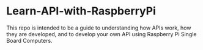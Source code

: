 # Learn-API-with-RaspberryPi
This repo is intended to be a guide to understanding how APIs work, how they are developed, and to develop your own API using Raspberry Pi Single Board Computers.
